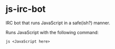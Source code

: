 js-irc-bot
==========

IRC bot that runs JavaScript in a safe(ish?) manner.


Runs JavaScript with the following command:

`js <JavaScript here>`
